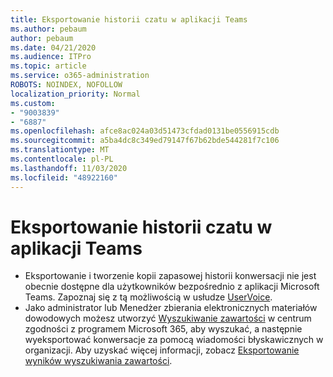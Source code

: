 ```yaml
---
title: Eksportowanie historii czatu w aplikacji Teams
ms.author: pebaum
author: pebaum
ms.date: 04/21/2020
ms.audience: ITPro
ms.topic: article
ms.service: o365-administration
ROBOTS: NOINDEX, NOFOLLOW
localization_priority: Normal
ms.custom:
- "9003839"
- "6887"
ms.openlocfilehash: afce8ac024a03d51473cfdad0131be0556915cdb
ms.sourcegitcommit: a5ba4dc8c349ed79147f67b62bde544281f7c106
ms.translationtype: MT
ms.contentlocale: pl-PL
ms.lasthandoff: 11/03/2020
ms.locfileid: "48922160"
---
```

# <a name="export-chat-history-in-teams"></a>Eksportowanie historii czatu w aplikacji Teams

- Eksportowanie i tworzenie kopii zapasowej historii konwersacji nie jest obecnie dostępne dla użytkowników bezpośrednio z aplikacji Microsoft Teams. Zapoznaj się z tą możliwością w usłudze [UserVoice](https://microsoftteams.uservoice.com/forums/555103-public/suggestions/16982542-backup-export-printing-archive-options?page=2&per_page=20).
- Jako administrator lub Menedżer zbierania elektronicznych materiałów dowodowych możesz utworzyć [Wyszukiwanie zawartości](https://docs.microsoft.com/microsoft-365/compliance/content-search?view=o365-worldwide)  w centrum zgodności z programem Microsoft 365, aby wyszukać, a następnie wyeksportować konwersacje za pomocą wiadomości błyskawicznych w organizacji. Aby uzyskać więcej informacji, zobacz [Eksportowanie wyników wyszukiwania zawartości](https://docs.microsoft.com/microsoft-365/compliance/export-search-results?view=o365-worldwide).
